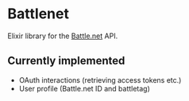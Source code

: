 # Battlenet

Elixir library for the [Battle.net](https://dev.battle.net) API.

## Currently implemented

* OAuth interactions (retrieving access tokens etc.)
* User profile (Battle.net ID and battletag)
